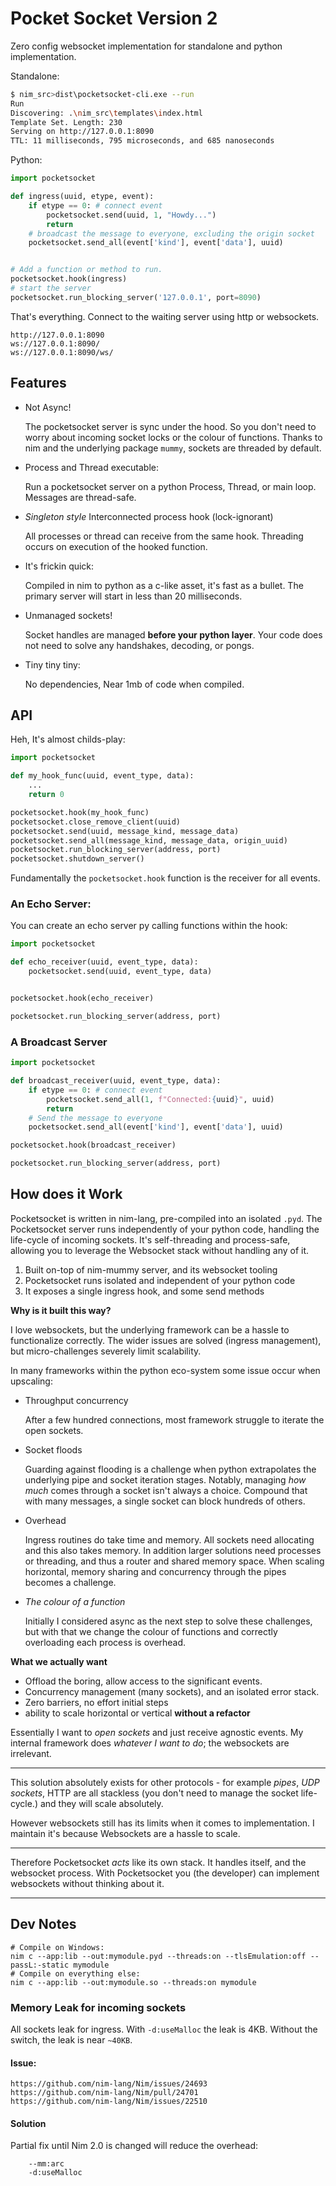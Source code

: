 # Pocket Socket Version 2

Zero config websocket implementation for standalone and python implementation.

Standalone:

```bash
$ nim_src>dist\pocketsocket-cli.exe --run
Run
Discovering: .\nim_src\templates\index.html
Template Set. Length: 230
Serving on http://127.0.0.1:8090
TTL: 11 milliseconds, 795 microseconds, and 685 nanoseconds
```

Python:

```py
import pocketsocket

def ingress(uuid, etype, event):
    if etype == 0: # connect event
        pocketsocket.send(uuid, 1, "Howdy...")
        return
    # broadcast the message to everyone, excluding the origin socket
    pocketsocket.send_all(event['kind'], event['data'], uuid)


# Add a function or method to run.
pocketsocket.hook(ingress)
# start the server
pocketsocket.run_blocking_server('127.0.0.1', port=8090)
```

That's everything. Connect to the waiting server using http or websockets.

    http://127.0.0.1:8090
    ws://127.0.0.1:8090/
    ws://127.0.0.1:8090/ws/


## Features

+ Not Async!

    The pocketsocket server is sync under the hood. So you don't need to worry about incoming socket locks or the colour of functions. Thanks to nim and the underlying package `mummy`, sockets are threaded by default.

+ Process and Thread executable:

    Run a pocketsocket server on a python Process, Thread, or main loop. Messages are thread-safe.

+ _Singleton style_ Interconnected process hook (lock-ignorant)

    All processes or thread can receive from the same hook. Threading occurs on execution of the hooked function.

+ It's frickin quick:

    Compiled in nim to python as a c-like asset, it's fast as a bullet. The primary server will start in less than 20 milliseconds.

+ Unmanaged sockets!

    Socket handles are managed **before your python layer**. Your code does not need to solve any handshakes, decoding, or pongs.

+ Tiny tiny tiny:

    No dependencies, Near 1mb of code when compiled.



## API

Heh, It's almost childs-play:

```py
import pocketsocket

def my_hook_func(uuid, event_type, data):
    ...
    return 0

pocketsocket.hook(my_hook_func)
pocketsocket.close_remove_client(uuid)
pocketsocket.send(uuid, message_kind, message_data)
pocketsocket.send_all(message_kind, message_data, origin_uuid)
pocketsocket.run_blocking_server(address, port)
pocketsocket.shutdown_server()
```


Fundamentally the `pocketsocket.hook` function is the receiver for all events.


### An Echo Server:

You can create an echo server py calling functions within the hook:

```py
import pocketsocket

def echo_receiver(uuid, event_type, data):
    pocketsocket.send(uuid, event_type, data)


pocketsocket.hook(echo_receiver)

pocketsocket.run_blocking_server(address, port)
```


### A Broadcast Server

```py
import pocketsocket

def broadcast_receiver(uuid, event_type, data):
    if etype == 0: # connect event
        pocketsocket.send_all(1, f"Connected:{uuid}", uuid)
        return
    # Send the message to everyone
    pocketsocket.send_all(event['kind'], event['data'], uuid)

pocketsocket.hook(broadcast_receiver)

pocketsocket.run_blocking_server(address, port)
```


## How does it Work

Pocketsocket is written in nim-lang, pre-compiled into an isolated `.pyd`. The Pocketsocket server runs independently of your python code, handling the life-cycle of incoming sockets. It's self-threading and process-safe, allowing you to leverage the Websocket stack without handling any of it.


1. Built on-top of nim-mummy server, and its websocket tooling
2. Pocketsocket runs isolated and independent of your python code
3. It exposes a single ingress hook, and some send methods

**Why is it built this way?**

I love websockets, but the underlying framework can be a hassle to functionalize correctly. The wider issues are solved (ingress management), but micro-challenges severely limit scalability.

In many frameworks within the python eco-system some issue occur when upscaling:

+ Throughput concurrency

    After a few hundred connections, most framework struggle to iterate the open sockets.

+ Socket floods

    Guarding against flooding is a challenge when python extrapolates the underlying pipe and socket iteration stages. Notably, managing _how much_ comes through a socket isn't always a choice. Compound that with many messages, a single socket can block hundreds of others.

+ Overhead

    Ingress routines do take time and memory. All sockets need allocating and this also takes memory. In addition larger solutions need processes or threading, and thus a router and shared memory space.
    When scaling horizontal, memory sharing and concurrency through the pipes becomes a challenge.

+ _The colour of a function_

    Initially I considered async as the next step to solve these challenges, but with that we change the colour of functions and correctly overloading each process is overhead.

**What we actually want**

+ Offload the boring, allow access to the significant events.
+ Concurrency management (many sockets), and an isolated error stack.
+ Zero barriers, no effort initial steps
+ ability to scale horizontal or vertical **without a refactor**

Essentially I want to _open sockets_ and just receive agnostic events. My internal framework does _whatever I want to do_; the websockets are irrelevant.

---

This solution absolutely exists for other protocols - for example _pipes_, _UDP sockets_, HTTP are all stackless (you don't need to manage the socket life-cycle.) and they will scale absolutely.

However websockets still has its limits when it comes to implementation. I maintain it's because Websockets are a hassle to scale.

---

Therefore Pocketsocket _acts_ like its own stack. It handles itself, and the websocket process. With Pocketsocket you (the developer) can implement websockets without thinking about it.


---

## Dev Notes


    # Compile on Windows:
    nim c --app:lib --out:mymodule.pyd --threads:on --tlsEmulation:off --passL:-static mymodule
    # Compile on everything else:
    nim c --app:lib --out:mymodule.so --threads:on mymodule


### Memory Leak for incoming sockets

All sockets leak for ingress. With `-d:useMalloc` the leak is 4KB. Without the switch, the leak is near `~40KB`.

#### Issue:

    https://github.com/nim-lang/Nim/issues/24693
    https://github.com/nim-lang/Nim/pull/24701
    https://github.com/nim-lang/Nim/issues/22510

#### Solution

Partial fix until Nim 2.0 is changed will reduce the overhead:

        --mm:arc
        -d:useMalloc